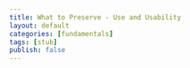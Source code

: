 ```yaml
---
title: What to Preserve - Use and Usability
layout: default
categories: [fundamentals]
tags: [stub]
publish: false
---
```


